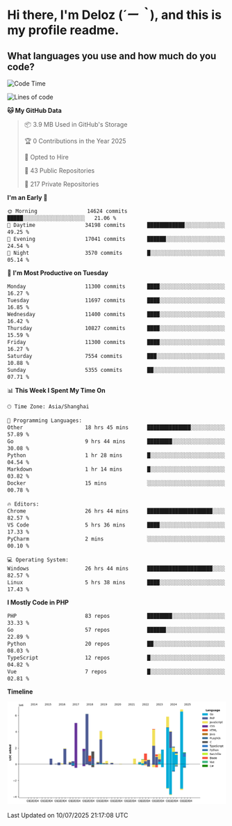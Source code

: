 # **Hi there, I'm Deloz (*´ー｀*), and this is my profile readme.**

## **What languages you use and how much do you code?**

<!--START_SECTION:waka-->
![Code Time](http://img.shields.io/badge/Code%20Time-6%2C866%20hrs%2037%20mins-blue)

![Lines of code](https://img.shields.io/badge/From%20Hello%20World%20I%27ve%20Written-58.2%20million%20lines%20of%20code-blue)

**🐱 My GitHub Data** 

> 📦 3.9 MB Used in GitHub's Storage 
 > 
> 🏆 0 Contributions in the Year 2025
 > 
> 💼 Opted to Hire
 > 
> 📜 43 Public Repositories 
 > 
> 🔑 217 Private Repositories 
 > 
**I'm an Early 🐤** 

```text
🌞 Morning                14624 commits       █████░░░░░░░░░░░░░░░░░░░░   21.06 % 
🌆 Daytime                34198 commits       ████████████░░░░░░░░░░░░░   49.25 % 
🌃 Evening                17041 commits       ██████░░░░░░░░░░░░░░░░░░░   24.54 % 
🌙 Night                  3570 commits        █░░░░░░░░░░░░░░░░░░░░░░░░   05.14 % 
```
📅 **I'm Most Productive on Tuesday** 

```text
Monday                   11300 commits       ████░░░░░░░░░░░░░░░░░░░░░   16.27 % 
Tuesday                  11697 commits       ████░░░░░░░░░░░░░░░░░░░░░   16.85 % 
Wednesday                11400 commits       ████░░░░░░░░░░░░░░░░░░░░░   16.42 % 
Thursday                 10827 commits       ████░░░░░░░░░░░░░░░░░░░░░   15.59 % 
Friday                   11300 commits       ████░░░░░░░░░░░░░░░░░░░░░   16.27 % 
Saturday                 7554 commits        ███░░░░░░░░░░░░░░░░░░░░░░   10.88 % 
Sunday                   5355 commits        ██░░░░░░░░░░░░░░░░░░░░░░░   07.71 % 
```


📊 **This Week I Spent My Time On** 

```text
🕑︎ Time Zone: Asia/Shanghai

💬 Programming Languages: 
Other                    18 hrs 45 mins      ██████████████░░░░░░░░░░░   57.89 % 
Go                       9 hrs 44 mins       ████████░░░░░░░░░░░░░░░░░   30.08 % 
Python                   1 hr 28 mins        █░░░░░░░░░░░░░░░░░░░░░░░░   04.54 % 
Markdown                 1 hr 14 mins        █░░░░░░░░░░░░░░░░░░░░░░░░   03.82 % 
Docker                   15 mins             ░░░░░░░░░░░░░░░░░░░░░░░░░   00.78 % 

🔥 Editors: 
Chrome                   26 hrs 44 mins      █████████████████████░░░░   82.57 % 
VS Code                  5 hrs 36 mins       ████░░░░░░░░░░░░░░░░░░░░░   17.33 % 
PyCharm                  2 mins              ░░░░░░░░░░░░░░░░░░░░░░░░░   00.10 % 

💻 Operating System: 
Windows                  26 hrs 44 mins      █████████████████████░░░░   82.57 % 
Linux                    5 hrs 38 mins       ████░░░░░░░░░░░░░░░░░░░░░   17.43 % 
```

**I Mostly Code in PHP** 

```text
PHP                      83 repos            ████████░░░░░░░░░░░░░░░░░   33.33 % 
Go                       57 repos            ██████░░░░░░░░░░░░░░░░░░░   22.89 % 
Python                   20 repos            ██░░░░░░░░░░░░░░░░░░░░░░░   08.03 % 
TypeScript               12 repos            █░░░░░░░░░░░░░░░░░░░░░░░░   04.82 % 
Vue                      7 repos             █░░░░░░░░░░░░░░░░░░░░░░░░   02.81 % 
```



**Timeline**

![Lines of Code chart](https://raw.githubusercontent.com/deloz/deloz/main/assets/bar_graph.png)


 Last Updated on 10/07/2025 21:17:08 UTC
<!--END_SECTION:waka-->
